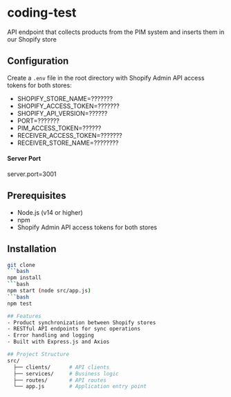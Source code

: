 # coding-test
API endpoint that collects products from the PIM system and inserts them in our Shopify store
## Configuration
Create a `.env` file in the root directory with 
Shopify Admin API access tokens for both stores:

- SHOPIFY_STORE_NAME=???????
- SHOPIFY_ACCESS_TOKEN=???????
- SHOPIFY_API_VERSION=??????
- PORT=???????
- PIM_ACCESS_TOKEN=??????
- RECEIVER_ACCESS_TOKEN=???????
- RECEIVER_STORE_NAME=????????

#### Server Port
server.port=3001

## Prerequisites
- Node.js (v14 or higher)
- npm
- Shopify Admin API access tokens for both stores

## Installation
```bash
git clone
```bash
npm install
```bash
npm start (node src/app.js)
```bash
npm test

## Features
- Product synchronization between Shopify stores
- RESTful API endpoints for sync operations
- Error handling and logging
- Built with Express.js and Axios

## Project Structure
src/
  ├── clients/      # API clients
  ├── services/     # Business logic
  ├── routes/       # API routes
  └── app.js        # Application entry point
